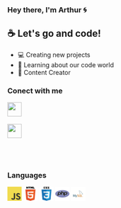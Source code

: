 ### Hey there, I'm Arthur 🌀

##  ☕ Let's go and code! 
- 💻 Creating new projects
- 🥋 Learning about our code world
- 🍿  Content Creator 

### Conect with me
[<img height="32" width="32" src="https://cdn.jsdelivr.net/npm/simple-icons@v4/icons/linkedin.svg" />][linkedin]

[<img height="32" width="32" src="https://cdn.jsdelivr.net/npm/simple-icons@v4/icons/youtube.svg" />][youtube]

<br>
<br>

### Languages 
<img height="32" width="32" src="https://raw.githubusercontent.com/github/explore/80688e429a7d4ef2fca1e82350fe8e3517d3494d/topics/javascript/javascript.png" />

<img height="32" width="32" src="https://raw.githubusercontent.com/github/explore/80688e429a7d4ef2fca1e82350fe8e3517d3494d/topics/html/html.png" />

<img height="32" width="32" src="https://raw.githubusercontent.com/github/explore/80688e429a7d4ef2fca1e82350fe8e3517d3494d/topics/css/css.png" />

<img height="32" width="32" src="https://raw.githubusercontent.com/github/explore/80688e429a7d4ef2fca1e82350fe8e3517d3494d/topics/php/php.png" />

<img height="32" width="32" src="https://raw.githubusercontent.com/github/explore/80688e429a7d4ef2fca1e82350fe8e3517d3494d/topics/mysql/mysql.png" />

<br>
<br>

[linkedin]:https://www.linkedin.com/in/arthur-cotrim-711b681ab/
[youtube]:https://www.youtube.com/acs_code